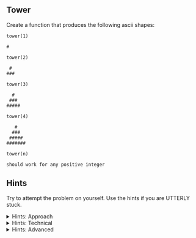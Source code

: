 Tower
-----

Create a function that produces the following ascii shapes:

`tower(1)`
```
#
```

`tower(2)`
```
 #
###
```

`tower(3)`
```
  #
 ###
#####
```

`tower(4)`
```
   #
  ###
 #####
#######
```

`tower(n)`
```
should work for any positive integer
```

Hints
-----

Try to attempt the problem on yourself. Use the hints if you are UTTERLY stuck.

<details>
<summary>Hints: Approach</summary>

### Hints: Approach

* Get a piece of paper and a pen (Seriously do this)
* Start by printing the correct number of lines to the screen
* Consider how many `_` and how many `#` you need for each row
* Draw these on paper for different `n` (tower sizes)
* Now you have the numbers on paper - reverse engineer the maths

</details>

<details>
<summary>Hints: Technical</summary>

### Hints: Technical

* Consider the difference between `Console.Write(???)` and `Console.WriteLine(???)`
* `\n` is the character for _new line_
* You might want to research/search for a way to repeat `char`acters
</details>



<details>
<summary>Hints: Advanced</summary>

### Hints: Advanced

* Consider putting this in a function
* ```csharp
    String tower(int n) {
        return "#";
    }
    ```
* It is preferable to output a single string - this aids testing e.g.
* ```csharp
    if (tower(4) != "   #\n  ###\n #####\n#######") {Console.WriteLine($"It's broken - I got:\n{tower(4)}");}

    ```
</details>

